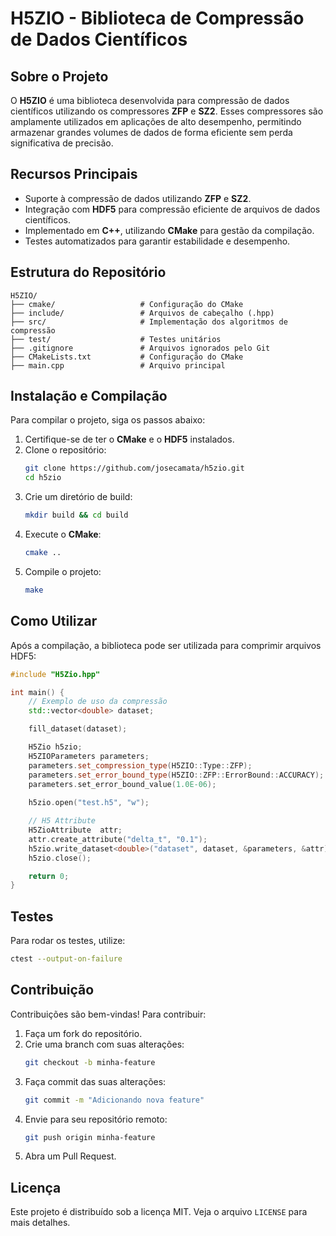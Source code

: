 # H5ZIO - Biblioteca de Compressão de Dados Científicos

## Sobre o Projeto
O **H5ZIO** é uma biblioteca desenvolvida para compressão de dados científicos utilizando os compressores **ZFP** e **SZ2**. Esses compressores são amplamente utilizados em aplicações de alto desempenho, permitindo armazenar grandes volumes de dados de forma eficiente sem perda significativa de precisão.

## Recursos Principais
- Suporte à compressão de dados utilizando **ZFP** e **SZ2**.
- Integração com **HDF5** para compressão eficiente de arquivos de dados científicos.
- Implementado em **C++**, utilizando **CMake** para gestão da compilação.
- Testes automatizados para garantir estabilidade e desempenho.

## Estrutura do Repositório
```
H5ZIO/
├── cmake/                   # Configuração do CMake
├── include/                 # Arquivos de cabeçalho (.hpp)
├── src/                     # Implementação dos algoritmos de compressão
├── test/                    # Testes unitários
├── .gitignore               # Arquivos ignorados pelo Git
├── CMakeLists.txt           # Configuração do CMake
├── main.cpp                 # Arquivo principal
```

## Instalação e Compilação
Para compilar o projeto, siga os passos abaixo:

1. Certifique-se de ter o **CMake** e o **HDF5** instalados.
2. Clone o repositório:
   ```bash
   git clone https://github.com/josecamata/h5zio.git
   cd h5zio
   ```
3. Crie um diretório de build:
   ```bash
   mkdir build && cd build
   ```
4. Execute o **CMake**:
   ```bash
   cmake ..
   ```
5. Compile o projeto:
   ```bash
   make
   ```

## Como Utilizar
Após a compilação, a biblioteca pode ser utilizada para comprimir arquivos HDF5:

```cpp
#include "H5Zio.hpp"

int main() {
    // Exemplo de uso da compressão
    std::vector<double> dataset;

    fill_dataset(dataset);

    H5Zio h5zio;
    H5ZIOParameters parameters;
    parameters.set_compression_type(H5ZIO::Type::ZFP);
    parameters.set_error_bound_type(H5ZIO::ZFP::ErrorBound::ACCURACY);
    parameters.set_error_bound_value(1.0E-06);
     
    h5zio.open("test.h5", "w");

    // H5 Attribute
    H5ZioAttribute  attr;
    attr.create_attribute("delta_t", "0.1");
    h5zio.write_dataset<double>("dataset", dataset, &parameters, &attr);
    h5zio.close();

    return 0;
}
```

## Testes
Para rodar os testes, utilize:
```bash
ctest --output-on-failure
```

## Contribuição
Contribuições são bem-vindas! Para contribuir:
1. Faça um fork do repositório.
2. Crie uma branch com suas alterações:
   ```bash
   git checkout -b minha-feature
   ```
3. Faça commit das suas alterações:
   ```bash
   git commit -m "Adicionando nova feature"
   ```
4. Envie para seu repositório remoto:
   ```bash
   git push origin minha-feature
   ```
5. Abra um Pull Request.

## Licença
Este projeto é distribuído sob a licença MIT. Veja o arquivo `LICENSE` para mais detalhes.

